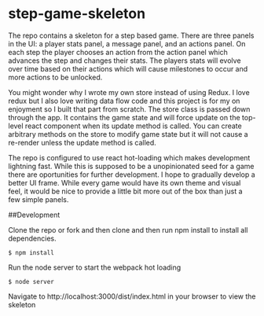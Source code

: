 # step-game-skeleton
The repo contains a skeleton for a step based game. There are three panels in the UI: a player stats panel, a message panel, and an actions panel. On each step the player chooses an action from the action panel which advances the step and changes their stats. The players stats will evolve over time based on their actions which will cause milestones to occur and more actions to be unlocked.

You might wonder why I wrote my own store instead of using Redux. I love redux but I also love writing data flow code and this project is for my on enjoyment so I built that part from scratch. The store class is passed down through the app. It contains the game state and will force update on the top-level react component when its update method is called. You can create arbitrary methods on the store to modify game state but it will not cause a re-render unless the update method is called.

The repo is configured to use react hot-loading which makes development lightning fast. While this is supposed to be a unopinionated seed for a game there are oportunities for further development. I hope to gradually develop a better UI frame. While every game would have its own theme and visual feel, it would be nice to provide a little bit more out of the box than just a few simple panels.

##Development

Clone the repo or fork and then clone and then run npm install to install all dependencies.
```shell
$ npm install
```
Run the node server to start the webpack hot loading
```shell
$ node server
```
Navigate to http://localhost:3000/dist/index.html in your browser to view the skeleton
